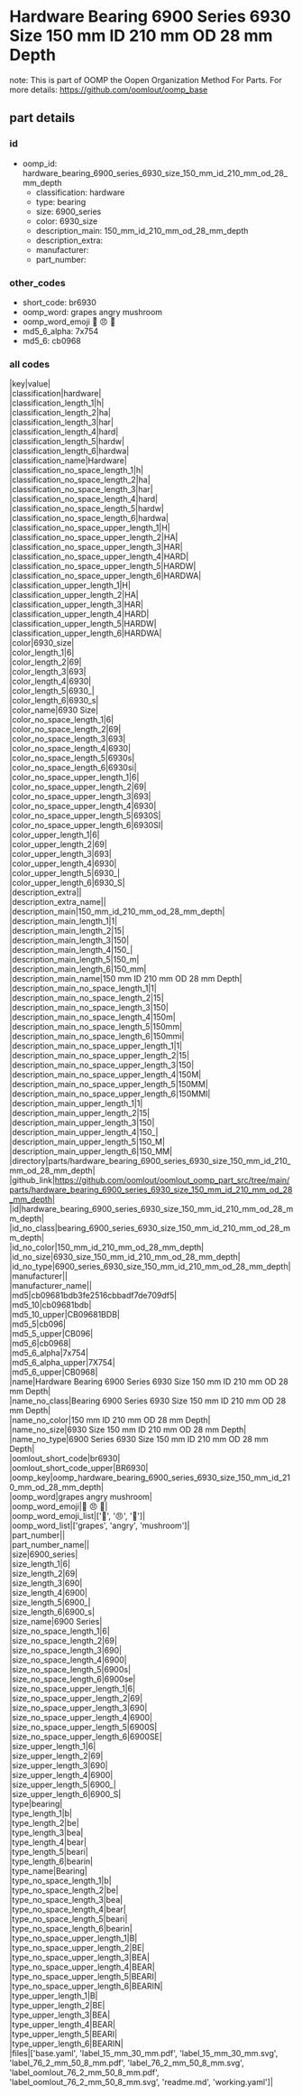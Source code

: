 # Hardware Bearing 6900 Series 6930 Size 150 mm ID 210 mm OD 28 mm Depth  

note: This is part of OOMP the Oopen Organization Method For Parts. For more details: https://github.com/oomlout/oomp_base

##  part details





### id
* oomp_id: hardware_bearing_6900_series_6930_size_150_mm_id_210_mm_od_28_mm_depth
  * classification: hardware
  * type: bearing
  * size: 6900_series
  * color: 6930_size
  * description_main: 150_mm_id_210_mm_od_28_mm_depth
  * description_extra: 
  * manufacturer: 
  * part_number: 

### other_codes
* short_code: br6930
* oomp_word: grapes angry mushroom
* oomp_word_emoji :grapes: :angry: :mushroom:
* md5_6_alpha: 7x754
* md5_6: cb0968

### all codes 
|key|value|  
|classification|hardware|  
|classification_length_1|h|  
|classification_length_2|ha|  
|classification_length_3|har|  
|classification_length_4|hard|  
|classification_length_5|hardw|  
|classification_length_6|hardwa|  
|classification_name|Hardware|  
|classification_no_space_length_1|h|  
|classification_no_space_length_2|ha|  
|classification_no_space_length_3|har|  
|classification_no_space_length_4|hard|  
|classification_no_space_length_5|hardw|  
|classification_no_space_length_6|hardwa|  
|classification_no_space_upper_length_1|H|  
|classification_no_space_upper_length_2|HA|  
|classification_no_space_upper_length_3|HAR|  
|classification_no_space_upper_length_4|HARD|  
|classification_no_space_upper_length_5|HARDW|  
|classification_no_space_upper_length_6|HARDWA|  
|classification_upper_length_1|H|  
|classification_upper_length_2|HA|  
|classification_upper_length_3|HAR|  
|classification_upper_length_4|HARD|  
|classification_upper_length_5|HARDW|  
|classification_upper_length_6|HARDWA|  
|color|6930_size|  
|color_length_1|6|  
|color_length_2|69|  
|color_length_3|693|  
|color_length_4|6930|  
|color_length_5|6930_|  
|color_length_6|6930_s|  
|color_name|6930 Size|  
|color_no_space_length_1|6|  
|color_no_space_length_2|69|  
|color_no_space_length_3|693|  
|color_no_space_length_4|6930|  
|color_no_space_length_5|6930s|  
|color_no_space_length_6|6930si|  
|color_no_space_upper_length_1|6|  
|color_no_space_upper_length_2|69|  
|color_no_space_upper_length_3|693|  
|color_no_space_upper_length_4|6930|  
|color_no_space_upper_length_5|6930S|  
|color_no_space_upper_length_6|6930SI|  
|color_upper_length_1|6|  
|color_upper_length_2|69|  
|color_upper_length_3|693|  
|color_upper_length_4|6930|  
|color_upper_length_5|6930_|  
|color_upper_length_6|6930_S|  
|description_extra||  
|description_extra_name||  
|description_main|150_mm_id_210_mm_od_28_mm_depth|  
|description_main_length_1|1|  
|description_main_length_2|15|  
|description_main_length_3|150|  
|description_main_length_4|150_|  
|description_main_length_5|150_m|  
|description_main_length_6|150_mm|  
|description_main_name|150 mm ID 210 mm OD 28 mm Depth|  
|description_main_no_space_length_1|1|  
|description_main_no_space_length_2|15|  
|description_main_no_space_length_3|150|  
|description_main_no_space_length_4|150m|  
|description_main_no_space_length_5|150mm|  
|description_main_no_space_length_6|150mmi|  
|description_main_no_space_upper_length_1|1|  
|description_main_no_space_upper_length_2|15|  
|description_main_no_space_upper_length_3|150|  
|description_main_no_space_upper_length_4|150M|  
|description_main_no_space_upper_length_5|150MM|  
|description_main_no_space_upper_length_6|150MMI|  
|description_main_upper_length_1|1|  
|description_main_upper_length_2|15|  
|description_main_upper_length_3|150|  
|description_main_upper_length_4|150_|  
|description_main_upper_length_5|150_M|  
|description_main_upper_length_6|150_MM|  
|directory|parts/hardware_bearing_6900_series_6930_size_150_mm_id_210_mm_od_28_mm_depth|  
|github_link|https://github.com/oomlout/oomlout_oomp_part_src/tree/main/parts/hardware_bearing_6900_series_6930_size_150_mm_id_210_mm_od_28_mm_depth|  
|id|hardware_bearing_6900_series_6930_size_150_mm_id_210_mm_od_28_mm_depth|  
|id_no_class|bearing_6900_series_6930_size_150_mm_id_210_mm_od_28_mm_depth|  
|id_no_color|150_mm_id_210_mm_od_28_mm_depth|  
|id_no_size|6930_size_150_mm_id_210_mm_od_28_mm_depth|  
|id_no_type|6900_series_6930_size_150_mm_id_210_mm_od_28_mm_depth|  
|manufacturer||  
|manufacturer_name||  
|md5|cb09681bdb3fe2516cbbadf7de709df5|  
|md5_10|cb09681bdb|  
|md5_10_upper|CB09681BDB|  
|md5_5|cb096|  
|md5_5_upper|CB096|  
|md5_6|cb0968|  
|md5_6_alpha|7x754|  
|md5_6_alpha_upper|7X754|  
|md5_6_upper|CB0968|  
|name|Hardware Bearing 6900 Series 6930 Size 150 mm ID 210 mm OD 28 mm Depth|  
|name_no_class|Bearing 6900 Series 6930 Size 150 mm ID 210 mm OD 28 mm Depth|  
|name_no_color|150 mm ID 210 mm OD 28 mm Depth|  
|name_no_size|6930 Size 150 mm ID 210 mm OD 28 mm Depth|  
|name_no_type|6900 Series 6930 Size 150 mm ID 210 mm OD 28 mm Depth|  
|oomlout_short_code|br6930|  
|oomlout_short_code_upper|BR6930|  
|oomp_key|oomp_hardware_bearing_6900_series_6930_size_150_mm_id_210_mm_od_28_mm_depth|  
|oomp_word|grapes angry mushroom|  
|oomp_word_emoji|:grapes: :angry: :mushroom:|  
|oomp_word_emoji_list|[':grapes:', ':angry:', ':mushroom:']|  
|oomp_word_list|['grapes', 'angry', 'mushroom']|  
|part_number||  
|part_number_name||  
|size|6900_series|  
|size_length_1|6|  
|size_length_2|69|  
|size_length_3|690|  
|size_length_4|6900|  
|size_length_5|6900_|  
|size_length_6|6900_s|  
|size_name|6900 Series|  
|size_no_space_length_1|6|  
|size_no_space_length_2|69|  
|size_no_space_length_3|690|  
|size_no_space_length_4|6900|  
|size_no_space_length_5|6900s|  
|size_no_space_length_6|6900se|  
|size_no_space_upper_length_1|6|  
|size_no_space_upper_length_2|69|  
|size_no_space_upper_length_3|690|  
|size_no_space_upper_length_4|6900|  
|size_no_space_upper_length_5|6900S|  
|size_no_space_upper_length_6|6900SE|  
|size_upper_length_1|6|  
|size_upper_length_2|69|  
|size_upper_length_3|690|  
|size_upper_length_4|6900|  
|size_upper_length_5|6900_|  
|size_upper_length_6|6900_S|  
|type|bearing|  
|type_length_1|b|  
|type_length_2|be|  
|type_length_3|bea|  
|type_length_4|bear|  
|type_length_5|beari|  
|type_length_6|bearin|  
|type_name|Bearing|  
|type_no_space_length_1|b|  
|type_no_space_length_2|be|  
|type_no_space_length_3|bea|  
|type_no_space_length_4|bear|  
|type_no_space_length_5|beari|  
|type_no_space_length_6|bearin|  
|type_no_space_upper_length_1|B|  
|type_no_space_upper_length_2|BE|  
|type_no_space_upper_length_3|BEA|  
|type_no_space_upper_length_4|BEAR|  
|type_no_space_upper_length_5|BEARI|  
|type_no_space_upper_length_6|BEARIN|  
|type_upper_length_1|B|  
|type_upper_length_2|BE|  
|type_upper_length_3|BEA|  
|type_upper_length_4|BEAR|  
|type_upper_length_5|BEARI|  
|type_upper_length_6|BEARIN|  
|files|['base.yaml', 'label_15_mm_30_mm.pdf', 'label_15_mm_30_mm.svg', 'label_76_2_mm_50_8_mm.pdf', 'label_76_2_mm_50_8_mm.svg', 'label_oomlout_76_2_mm_50_8_mm.pdf', 'label_oomlout_76_2_mm_50_8_mm.svg', 'readme.md', 'working.yaml']|  
